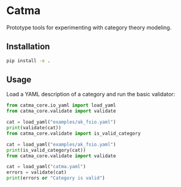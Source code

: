 # Catma

Prototype tools for experimenting with category theory modeling.

## Installation

```bash
pip install -e .
```

## Usage

Load a YAML description of a category and run the basic validator:

```python
from catma_core.io_yaml import load_yaml
from catma_core.validate import validate

cat = load_yaml("examples/ak_fsio.yaml")
print(validate(cat))
from catma_core.validate import is_valid_category

cat = load_yaml("examples/ak_fsio.yaml")
print(is_valid_category(cat))
from catma_core.validate import validate

cat = load_yaml("catma.yaml")
errors = validate(cat)
print(errors or "Category is valid")
```
